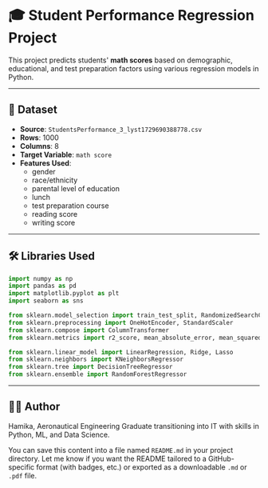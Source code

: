 # 🎓 Student Performance Regression Project

This project predicts students' **math scores** based on demographic, educational, and test preparation factors using various regression models in Python.

---

## 📁 Dataset

- **Source**: `StudentsPerformance_3_lyst1729690388778.csv`
- **Rows**: 1000
- **Columns**: 8
- **Target Variable**: `math score`
- **Features Used**:
  - gender
  - race/ethnicity
  - parental level of education
  - lunch
  - test preparation course
  - reading score
  - writing score

---

## 🛠️ Libraries Used

```python
import numpy as np
import pandas as pd
import matplotlib.pyplot as plt
import seaborn as sns

from sklearn.model_selection import train_test_split, RandomizedSearchCV
from sklearn.preprocessing import OneHotEncoder, StandardScaler
from sklearn.compose import ColumnTransformer
from sklearn.metrics import r2_score, mean_absolute_error, mean_squared_error

from sklearn.linear_model import LinearRegression, Ridge, Lasso
from sklearn.neighbors import KNeighborsRegressor
from sklearn.tree import DecisionTreeRegressor
from sklearn.ensemble import RandomForestRegressor
```
---
## 👩‍💻 Author
Hamika, Aeronautical Engineering Graduate transitioning into IT with skills in Python, ML, and Data Science.

You can save this content into a file named `README.md` in your project directory. Let me know if you want the README tailored to a GitHub-specific format (with badges, etc.) or exported as a downloadable `.md` or `.pdf` file.

